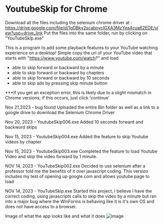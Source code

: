 # YoutubeSkip for Chrome

Download all the files including the selenium chrome driver at : https://drive.google.com/file/d/1gDBky2scabnyclGXA3MzYea4cua62EDE/view?usp=drive_link
Put the files into the same folder, run by clicking on "YouTubeSkip.exe"

This is a program to add some playback features to your YouTube watching experience on a desktop! Simple copy the url of your YouTube video that starts with "https://www.youtube.com/watch?" and load
- able to skip forward or backward by a minute
- able to skip forward or backward by chapters
- able to skip forward or backward by 10 seconds
- able to skip ads by pressing skip minute button

***If you get an exception error, this is likely due to a slight mismatch in Chrome versions; if this occurs, just click 'continue'

Nov 21,2023 - bug found
Uploaded the entire Bin folder as well as a link to a google drive to download the Selenium Chrome Driver

Nov 20, 2023 - YoutubeSkip006.exe
Added 10 seconds forward and backword skips

Nov 15, 2023 - YoutubeSkip004.exe
Added the feature to skip Youtube videos by chapter

Nov 15, 2023 - YoutubeSkip003.exe
Completed the feature to load Youtube Video and skip the video forward by 1 minute.

NOV 14, 2023 - YouTubeSkip002.exe
Decided to use selenium after a professor told me the benefits of it over javascript coding. This version includes my test of opening up google.com and allows youtube page to load

NOV 14, 2023 - YouTubeSkip.exe
Started this project, I believe I have the correct coding, using javascripts calls to skip the video by a minute but ran into a major bug where the WinForms is behaving like it is it's own OS and does not have access to a browser.

Image of what the app looks like and what it does
![image](https://github.com/NTBUI/YoutubeSkip-for-Chrome/assets/126556075/097685a7-ca0f-43c3-896b-10adb089ce47)









